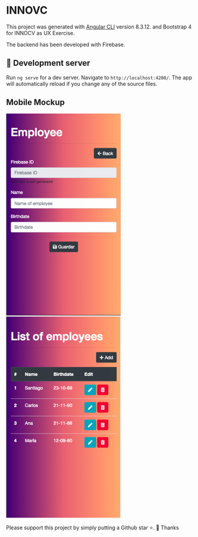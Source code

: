 # INNOVC

This project was generated with [Angular CLI](https://github.com/angular/angular-cli) version 8.3.12. and Bootstrap 4 for INNOCV as UX Exercise.

The backend has been developed with Firebase.

## 🚀 Development server

Run `ng serve` for a dev server. Navigate to `http://localhost:4200/`. The app will automatically reload if you change any of the source files.

## Mobile Mockup
![Landing](https://github.com/anamontiaga/innocv-crud-app/blob/master/mockup/employeeAdd.png)
![Editor](https://github.com/anamontiaga/innocv-crud-app/blob/master/mockup/employeesList.png)




Please support this project by simply putting a Github star ⭐. 🙏 Thanks
